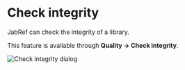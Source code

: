 # Check integrity

JabRef can check the integrity of a library.

This feature is available through **Quality → Check integrity**.

![Check integrity dialog](../.gitbook/assets/checkintegrity.png)
